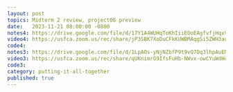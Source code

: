 ```yaml
---
layout: post
topics: Midterm 2 review, project06 preview
date:   2023-11-21 08:00:00 -0800
notes4: https://drive.google.com/file/d/17Y1A4WUHqToKhIiiEOoEAgfvfjHqxVoA/view?usp=drive_link
video4: https://usfca.zoom.us/rec/share/jP3SBK7XoDuCFkKUWBMAqgSi5ZWH3au3Pz0x2OW4Knr50xBzy7XcWS0d5NgJJJpA.Kt0lAH8H7Mvti22o
code4: 
notes3: https://drive.google.com/file/d/1LpAOs-yNjNZbfP9t9vQ7Dq3lhpAuEMV-/view?usp=drive_link
video3: https://usfca.zoom.us/rec/share/qUKnimrG9IfsFuHb-NWvx-owCYuWdHqay5w_qzu0sEQ5JmzxkrEBSe8DWQwWtVTD.Masmll00efijub1c
code3: 
category: putting-it-all-together
published: true
---
```

